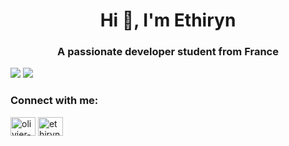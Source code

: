 <h1 align="center">Hi 👋, I'm Ethiryn</h1>
<h3 align="center">A passionate developer student from France</h3>

![](https://github-readme-stats.vercel.app/api?username=ethiryn-glarilak&count_private=true&show_icons=true&theme=dark)
![](https://github-readme-stats.vercel.app/api?username=ethiryn-glarilak&hide=contribs,prs&count_private=true&show_icons=true&theme=dark)

<h3 align="left">Connect with me:</h3>
<p align="left">
<a href="https://linkedin.com/in/olivier-coquet-epita" target="blank"><img align="center" src="https://raw.githubusercontent.com/rahuldkjain/github-profile-readme-generator/master/src/images/icons/Social/linked-in-alt.svg" alt="olivier-coquet-epita" height="30" width="40" /></a>
<a href="https://www.youtube.com/channel/UC9k4G9-oCi_U2CaykbdnK-A" target="blank"><img align="center" src="https://raw.githubusercontent.com/rahuldkjain/github-profile-readme-generator/master/src/images/icons/Social/youtube.svg" alt="ethiryn glarilak" height="30" width="40" /></a>
</p>
